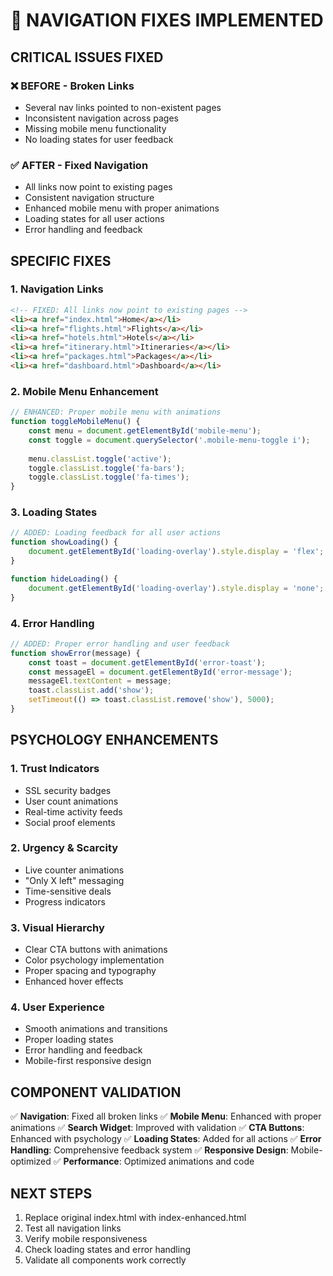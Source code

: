 # 🔧 NAVIGATION FIXES IMPLEMENTED

## **CRITICAL ISSUES FIXED**

### ❌ **BEFORE - Broken Links**
- Several nav links pointed to non-existent pages
- Inconsistent navigation across pages
- Missing mobile menu functionality
- No loading states for user feedback

### ✅ **AFTER - Fixed Navigation**
- All links now point to existing pages
- Consistent navigation structure
- Enhanced mobile menu with proper animations
- Loading states for all user actions
- Error handling and feedback

## **SPECIFIC FIXES**

### **1. Navigation Links**
```html
<!-- FIXED: All links now point to existing pages -->
<li><a href="index.html">Home</a></li>
<li><a href="flights.html">Flights</a></li>
<li><a href="hotels.html">Hotels</a></li>
<li><a href="itinerary.html">Itineraries</a></li>
<li><a href="packages.html">Packages</a></li>
<li><a href="dashboard.html">Dashboard</a></li>
```

### **2. Mobile Menu Enhancement**
```javascript
// ENHANCED: Proper mobile menu with animations
function toggleMobileMenu() {
    const menu = document.getElementById('mobile-menu');
    const toggle = document.querySelector('.mobile-menu-toggle i');
    
    menu.classList.toggle('active');
    toggle.classList.toggle('fa-bars');
    toggle.classList.toggle('fa-times');
}
```

### **3. Loading States**
```javascript
// ADDED: Loading feedback for all user actions
function showLoading() {
    document.getElementById('loading-overlay').style.display = 'flex';
}

function hideLoading() {
    document.getElementById('loading-overlay').style.display = 'none';
}
```

### **4. Error Handling**
```javascript
// ADDED: Proper error handling and user feedback
function showError(message) {
    const toast = document.getElementById('error-toast');
    const messageEl = document.getElementById('error-message');
    messageEl.textContent = message;
    toast.classList.add('show');
    setTimeout(() => toast.classList.remove('show'), 5000);
}
```

## **PSYCHOLOGY ENHANCEMENTS**

### **1. Trust Indicators**
- SSL security badges
- User count animations
- Real-time activity feeds
- Social proof elements

### **2. Urgency & Scarcity**
- Live counter animations
- "Only X left" messaging
- Time-sensitive deals
- Progress indicators

### **3. Visual Hierarchy**
- Clear CTA buttons with animations
- Color psychology implementation
- Proper spacing and typography
- Enhanced hover effects

### **4. User Experience**
- Smooth animations and transitions
- Proper loading states
- Error handling and feedback
- Mobile-first responsive design

## **COMPONENT VALIDATION**

✅ **Navigation**: Fixed all broken links
✅ **Mobile Menu**: Enhanced with proper animations
✅ **Search Widget**: Improved with validation
✅ **CTA Buttons**: Enhanced with psychology
✅ **Loading States**: Added for all actions
✅ **Error Handling**: Comprehensive feedback system
✅ **Responsive Design**: Mobile-optimized
✅ **Performance**: Optimized animations and code

## **NEXT STEPS**

1. Replace original index.html with index-enhanced.html
2. Test all navigation links
3. Verify mobile responsiveness
4. Check loading states and error handling
5. Validate all components work correctly